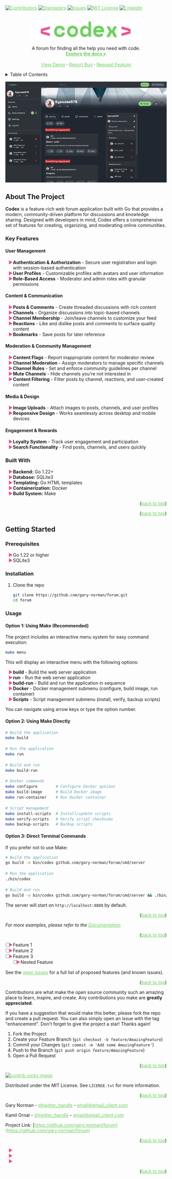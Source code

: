 <!-- Improved compatibility of back to top link: See: https://github.com/othneildrew/Best-README-Template/pull/73 -->
<a id="readme-top"></a>

<style>
  a { color: #6CCF5D; }
  a:hover { opacity: 0.8; }
  ul { list-style-type: none; }
  ul li:before {
    content: "▶";
    color: #EA4F92;
    font-weight: bold;
    display: inline-block;
    width: 1em;
    margin-left: -1em;
  }
</style>
<!--
*** Thanks for checking out the Best-README-Template. If you have a suggestion
*** that would make this better, please fork the repo and create a pull request
*** or simply open an issue with the tag "enhancement".
*** Don't forget to give the project a star!
*** Thanks again! Now go create something AMAZING! :D
-->

<!-- PROJECT SHIELDS -->
<!--
*** I'm using markdown "reference style" links for readability.
*** Reference links are enclosed in brackets [ ] instead of parentheses ( ).
*** See the bottom of this document for the declaration of the reference variables
*** for contributors-url, forks-url, etc. This is an optional, concise syntax you may use.
*** https://www.markdownguide.org/basic-syntax/#reference-style-links
-->

[//]: # ([![Forks][forks-shield]][forks-url])
[![Contributors][contributors-shield]][contributors-url]
[![Stargazers][stars-shield]][stars-url]
[![Issues][issues-shield]][issues-url]
[![MIT License][license-shield]][license-url]
[![LinkedIn][linkedin-shield]][linkedin-url]

<!-- PROJECT LOGO -->
<br />
<div align="center">
  <a href="https://github.com/gary.norman/forum">
    <img src="assets/icons/codex-logo-green-trimmed.svg" alt="Logo" width="350">
  </a>
  <p align="center">
    A forum for finding all the help you need with code.
    <br />
    <a href="https://github.com/gary.norman/forum"><strong>Explore the docs »</strong></a>
    <br />
    <br />
    <a href="https://github.com/gary.norman/forum">View Demo</a>
    ·
    <a href="https://github.com/gary.norman/forum/issues/new?labels=bug&template=bug-report---.md">Report Bug</a>
    ·
    <a href="https://github.com/gary.norman/forum/issues/new?labels=enhancement&template=feature-request---.md">Request Feature</a>
  </p>
</div>

<!-- TABLE OF CONTENTS -->
<details>
  <summary>Table of Contents</summary>
  <ol>
    <li>
      <a href="#about-the-project">About The Project</a>
      <ul>
        <li><a href="#built-with">Built With</a></li>
      </ul>
    </li>
    <li>
      <a href="#getting-started">Getting Started</a>
      <ul>
        <li><a href="#prerequisites">Prerequisites</a></li>
        <li><a href="#installation">Installation</a></li>
      </ul>
    </li>
    <li><a href="#usage">Usage</a></li>
    <li><a href="#roadmap">Roadmap</a></li>
    <li><a href="#contributing">Contributing</a></li>
    <li><a href="#license">License</a></li>
    <li><a href="#contact">Contact</a></li>
    <li><a href="#acknowledgments">Acknowledgments</a></li>
  </ol>
</details>



<!-- ABOUT THE PROJECT -->

[![Codex screenshot][product-screenshot]](https://example.com)

## About The Project

**Codex** is a feature-rich web forum application built with Go that provides a modern, community-driven platform for discussions and knowledge sharing. Designed with developers in mind, Codex offers a comprehensive set of features for creating, organizing, and moderating online communities.

### Key Features

#### User Management
- **Authentication & Authorization** - Secure user registration and login with session-based authentication
- **User Profiles** - Customizable profiles with avatars and user information
- **Role-Based Access** - Moderator and admin roles with granular permissions

#### Content & Communication
- **Posts & Comments** - Create threaded discussions with rich content
- **Channels** - Organize discussions into topic-based channels
- **Channel Membership** - Join/leave channels to customize your feed
- **Reactions** - Like and dislike posts and comments to surface quality content
- **Bookmarks** - Save posts for later reference

#### Moderation & Community Management
- **Content Flags** - Report inappropriate content for moderator review
- **Channel Moderation** - Assign moderators to manage specific channels
- **Channel Rules** - Set and enforce community guidelines per channel
- **Mute Channels** - Hide channels you're not interested in
- **Content Filtering** - Filter posts by channel, reactions, and user-created content

#### Media & Design
- **Image Uploads** - Attach images to posts, channels, and user profiles
- **Responsive Design** - Works seamlessly across desktop and mobile devices

#### Engagement & Rewards
- **Loyalty System** - Track user engagement and participation
- **Search Functionality** - Find posts, channels, and users quickly

### Built With

* **Backend:** Go 1.22+
* **Database:** SQLite3
* **Templating:** Go HTML templates
* **Containerization:** Docker
* **Build System:** Make
<!-- Do a search and replace with your text editor for the following: `gary.norman`, `forum`, `twitter_handle`, `linkedin_username`, `email_client`, `email`, `project_title`, `project_description` -->

<p align="right">(<a href="#readme-top">back to top</a>)</p>




[//]: # (* [![Next][Next.js]][Next-url])

[//]: # (* [![React][React.js]][React-url])

[//]: # (* [![Vue][Vue.js]][Vue-url])

[//]: # (* [![Angular][Angular.io]][Angular-url])

[//]: # (* [![Svelte][Svelte.dev]][Svelte-url])

[//]: # (* [![Laravel][Laravel.com]][Laravel-url])

[//]: # (* [![Bootstrap][Bootstrap.com]][Bootstrap-url])

[//]: # (* [![JQuery][JQuery.com]][JQuery-url])

<p align="right">(<a href="#readme-top">back to top</a>)</p>



<!-- GETTING STARTED -->
## Getting Started

### Prerequisites

* Go 1.22 or higher
* SQLite3

### Installation

1. Clone the repo
   ```sh
   git clone https://github.com/gary-norman/forum.git
   cd forum
   ```

### Usage

#### Option 1: Using Make (Recommended)

The project includes an interactive menu system for easy command execution:

```sh
make menu
```

This will display an interactive menu with the following options:
- **build** - Build the web server application
- **run** - Run the web server application
- **build-run** - Build and run the application in sequence
- **Docker** - Docker management submenu (configure, build image, run container)
- **Scripts** - Script management submenu (install, verify, backup scripts)

You can navigate using arrow keys or type the option number.

#### Option 2: Using Make Directly

```sh
# Build the application
make build

# Run the application
make run

# Build and run
make build-run

# Docker commands
make configure        # Configure Docker options
make build-image      # Build Docker image
make run-container    # Run Docker container

# Script management
make install-scripts  # Install/update scripts
make verify-scripts   # Verify script checksums
make backup-scripts   # Backup scripts
```

#### Option 3: Direct Terminal Commands

If you prefer not to use Make:

```sh
# Build the application
go build -o bin/codex github.com/gary-norman/forum/cmd/server

# Run the application
./bin/codex

# Build and run
go build -o bin/codex github.com/gary-norman/forum/cmd/server && ./bin/codex
```

The server will start on `http://localhost:8888` by default.

<p align="right">(<a href="#readme-top">back to top</a>)</p>



<!-- USAGE EXAMPLES -->

<!-- Use this space to show useful examples of how a project can be used. Additional screenshots, code examples and demos work well in this space. You may also link to more resources. -->

_For more examples, please refer to the [Documentation](https://example.com)_

<p align="right">(<a href="#readme-top">back to top</a>)</p>



<!-- ROADMAP -->

- [ ] Feature 1
- [ ] Feature 2
- [ ] Feature 3
    - [ ] Nested Feature

See the [open issues](https://github.com/gary.norman/forum/issues) for a full list of proposed features (and known issues).

<p align="right">(<a href="#readme-top">back to top</a>)</p>



<!-- CONTRIBUTING -->

Contributions are what make the open source community such an amazing place to learn, inspire, and create. Any contributions you make are **greatly appreciated**.

If you have a suggestion that would make this better, please fork the repo and create a pull request. You can also simply open an issue with the tag "enhancement".
Don't forget to give the project a star! Thanks again!

1. Fork the Project
2. Create your Feature Branch (`git checkout -b feature/AmazingFeature`)
3. Commit your Changes (`git commit -m 'Add some AmazingFeature'`)
4. Push to the Branch (`git push origin feature/AmazingFeature`)
5. Open a Pull Request

<p align="right">(<a href="#readme-top">back to top</a>)</p>


<a href="https://github.com/gary.norman/forum/graphs/contributors">
  <img src="https://contrib.rocks/image?repo=gary.norman/forum" alt="contrib.rocks image" />
</a>



<!-- LICENSE -->

Distributed under the MIT License. See `LICENSE.txt` for more information.

<p align="right">(<a href="#readme-top">back to top</a>)</p>



<!-- CONTACT -->

Gary Norman - [@twitter_handle](https://twitter.com/twitter_handle) - email@email_client.com

Kamil Ornal - [@twitter_handle](https://twitter.com/twitter_handle) - email@email_client.com

Project Link: [https://github.com/gary.norman/forum](https://github.com/gary.norman/forum)

<p align="right">(<a href="#readme-top">back to top</a>)</p>



<!-- ACKNOWLEDGMENTS -->

* []()
* []()
* []()

<p align="right">(<a href="#readme-top">back to top</a>)</p>



<!-- MARKDOWN LINKS & IMAGES -->
<!-- https://www.markdownguide.org/basic-syntax/#reference-style-links -->
[contributors-shield]: https://img.shields.io/github/contributors/gary-norman/forum.svg?style=for-the-badge
[contributors-url]: https://github.com/gary-norman/forum/graphs/contributors
[forks-shield]: https://img.shields.io/github/forks/gary-norman/forum.svg?style=for-the-badge
[forks-url]: https://github.com/gary-norman/forum/network/members
[stars-shield]: https://img.shields.io/github/stars/gary-norman/forum.svg?style=for-the-badge
[stars-url]: https://github.com/gary-norman/forum/stargazers
[issues-shield]: https://img.shields.io/github/issues/gary-norman/forum.svg?style=for-the-badge
[issues-url]: https://github.com/gary-norman/forum/issues
[license-shield]: https://img.shields.io/github/license/gary-norman/forum.svg?style=for-the-badge
[license-url]: https://github.com/gary-norman/forum/blob/master/LICENSE.txt
[linkedin-shield]: https://img.shields.io/badge/-LinkedIn-black.svg?style=for-the-badge&logo=linkedin&colorB=555
[linkedin-url]: https://www.linkedin.com/in/gary-norman/
[product-screenshot]: /assets/images/screenshot.png
[Next.js]: https://img.shields.io/badge/next.js-000000?style=for-the-badge&logo=nextdotjs&logoColor=white
[Next-url]: https://nextjs.org/
[React.js]: https://img.shields.io/badge/React-20232A?style=for-the-badge&logo=react&logoColor=61DAFB
[React-url]: https://reactjs.org/
[Vue.js]: https://img.shields.io/badge/Vue.js-35495E?style=for-the-badge&logo=vuedotjs&logoColor=4FC08D
[Vue-url]: https://vuejs.org/
[Angular.io]: https://img.shields.io/badge/Angular-DD0031?style=for-the-badge&logo=angular&logoColor=white
[Angular-url]: https://angular.io/
[Svelte.dev]: https://img.shields.io/badge/Svelte-4A4A55?style=for-the-badge&logo=svelte&logoColor=FF3E00
[Svelte-url]: https://svelte.dev/
[Laravel.com]: https://img.shields.io/badge/Laravel-FF2D20?style=for-the-badge&logo=laravel&logoColor=white
[Laravel-url]: https://laravel.com
[Bootstrap.com]: https://img.shields.io/badge/Bootstrap-563D7C?style=for-the-badge&logo=bootstrap&logoColor=white
[Bootstrap-url]: https://getbootstrap.com
[JQuery.com]: https://img.shields.io/badge/jQuery-0769AD?style=for-the-badge&logo=jquery&logoColor=white
[JQuery-url]: https://jquery.com 
